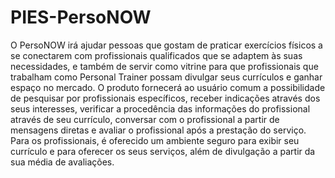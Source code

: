 # PIES-PersoNOW
O PersoNOW irá ajudar pessoas que gostam de praticar exercícios físicos a se conectarem com profissionais qualificados que se adaptem às suas necessidades, e também de servir como vitrine para que profissionais que trabalham como Personal Trainer possam divulgar seus currículos e ganhar espaço no mercado. O produto fornecerá ao usuário comum a possibilidade de pesquisar por profissionais específicos, receber indicações através dos seus interesses, verificar a procedência das informações do profissional através de seu currículo, conversar com o profissional a partir de mensagens diretas e avaliar o profissional após a prestação do serviço. Para os profissionais, é oferecido um ambiente seguro para exibir seu currículo e para oferecer os seus serviços, além de divulgação a partir da sua média de avaliações.
